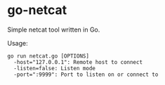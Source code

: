 go-netcat
=========

Simple netcat tool written in Go.

Usage:
```
go run netcat.go [OPTIONS]
  -host="127.0.0.1": Remote host to connect
  -listen=false: Listen mode
  -port=":9999": Port to listen on or connect to
```
